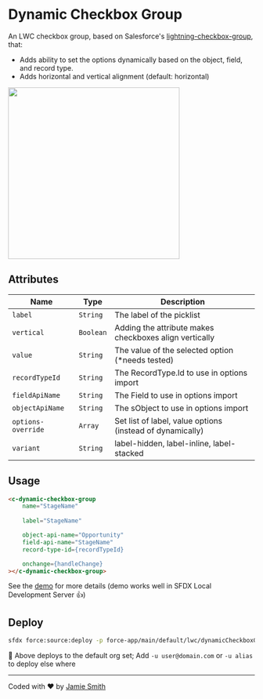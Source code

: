 # Dynamic Checkbox Group

An LWC checkbox group, based on Salesforce's [lightning-checkbox-group](https://developer.salesforce.com/docs/component-library/bundle/lightning-checkbox-group/specification), that:

- Adds ability to set the options dynamically based on the object, field, and record type.
- Adds horizontal and vertical alignment (default: horizontal)

<img src="https://i.imgur.com/CJIs5Sb.png" width="350px;">

## Attributes

| Name | Type | Description |
| --- | --- | --- |
| `label` | `String` | The label of the picklist |
| `vertical` | `Boolean` | Adding the attribute makes checkboxes align vertically |
| `value` | `String` | The value of the selected option (*needs tested) |
| `recordTypeId` | `String` | The RecordType.Id to use in options import |
| `fieldApiName` | `String` | The Field to use in options import |
| `objectApiName` | `String` | The sObject to use in options import |
| `options-override` | `Array` | Set list of label, value options (instead of dynamically) |
| `variant` | `String` | label-hidden, label-inline, label-stacked |

## Usage

```html
<c-dynamic-checkbox-group
    name="StageName"
    
    label="StageName"

    object-api-name="Opportunity"
    field-api-name="StageName"
    record-type-id={recordTypeId}

    onchange={handleChange}
></c-dynamic-checkbox-group>
```

See the [demo](/force-app/main/default/lwc/dynamicCheckboxGroupDemo/) for more details (demo works well in SFDX Local Development Server 👍)

## Deploy

```bash
sfdx force:source:deploy -p force-app/main/default/lwc/dynamicCheckboxGroup
```

📌  Above deploys to the default org set; Add `-u user@domain.com` or `-u alias` to deploy else where

___

Coded with ❤️ by [Jamie Smith](https://jsmith.dev)